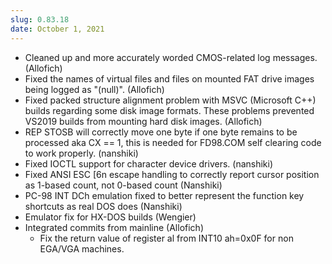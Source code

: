 ```yaml
---
slug: 0.83.18
date: October 1, 2021
---
```


* Cleaned up and more accurately worded CMOS-related
  log messages. (Allofich)
* Fixed the names of virtual files and files on mounted
  FAT drive images being logged as "(null)". (Allofich)
* Fixed packed structure alignment problem with MSVC
  (Microsoft C++) builds regarding some disk image
  formats. These problems prevented VS2019 builds from
  mounting hard disk images. (Allofich)
* REP STOSB will correctly move one byte if one byte
  remains to be processed aka CX == 1, this is needed
  for FD98.COM self clearing code to work properly. (nanshiki)
* Fixed IOCTL support for character device drivers. (nanshiki)
* Fixed ANSI ESC [6n escape handling to correctly
  report cursor position as 1-based count, not 0-based
  count (Nanshiki)
* PC-98 INT DCh emulation fixed to better represent the
  function key shortcuts as real DOS does (Nanshiki)
* Emulator fix for HX-DOS builds (Wengier)
* Integrated commits from mainline (Allofich)
  - Fix the return value of register al from INT10 ah=0x0F
    for non EGA/VGA machines.